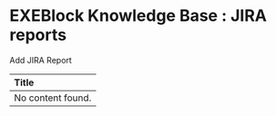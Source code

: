 # EXEBlock Knowledge Base : JIRA reports

Add JIRA Report

| Title |
| :--- |
| No content found. |

